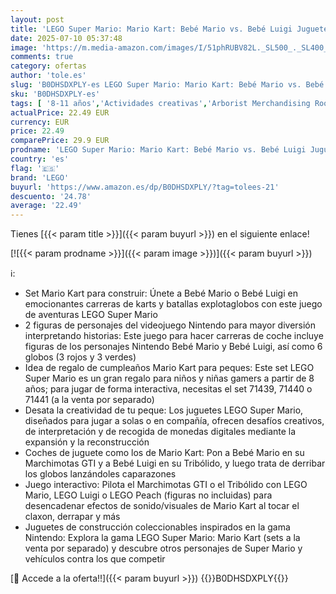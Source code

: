 ```yaml
---
layout: post
title: 'LEGO Super Mario: Mario Kart: Bebé Mario vs. Bebé Luigi Juguete de Construcción y 2 Figuras de Personajes de Videojuego Nintendo  2 Coches de Carreras  Regalo para Niños y Niñas de 8 Años o Más 72034'
date: 2025-07-10 05:37:48
image: 'https://m.media-amazon.com/images/I/51phRUBV82L._SL500_._SL400_.jpg'
comments: true
category: ofertas
author: 'tole.es'
slug: 'B0DHSDXPLY-es LEGO Super Mario: Mario Kart: Bebé Mario vs. Bebé Luigi...'
sku: 'B0DHSDXPLY-es'
tags: [ '8-11 años','Actividades creativas','Arborist Merchandising Root','Juegos de construcción para niños','Juguetes','Juguetes y juegos','Juguetes y juegos de aprendizaje y educación','Self Service','Sets de construcción','Special Features Stores','Top brands in Toys','b6d17eda-2c26-45ed-a098-453a9f96e839_0','b6d17eda-2c26-45ed-a098-453a9f96e839_101','b6d17eda-2c26-45ed-a098-453a9f96e839_6301','b6d17eda-2c26-45ed-a098-453a9f96e839_6401','lego','nintendo','🇪🇸', ]
actualPrice: 22.49 EUR
currency: EUR
price: 22.49
comparePrice: 29.9 EUR
prodname: 'LEGO Super Mario: Mario Kart: Bebé Mario vs. Bebé Luigi Juguete de Construcción y 2 Figuras de Personajes de Videojuego Nintendo  2 Coches de Carreras  Regalo para Niños y Niñas de 8 Años o Más 72034'
country: 'es'
flag: '🇪🇸'
brand: 'LEGO'
buyurl: 'https://www.amazon.es/dp/B0DHSDXPLY/?tag=tolees-21'
descuento: '24.78'
average: '22.49'
---
```


Tienes [{{< param title >}}]({{< param buyurl >}}) en el siguiente enlace!

[![{{< param prodname >}}]({{< param image >}})]({{< param buyurl >}})

ℹ️:

- Set Mario Kart para construir: Únete a Bebé Mario o Bebé Luigi en emocionantes carreras de karts y batallas explotaglobos con este juego de aventuras LEGO Super Mario
- 2 figuras de personajes del videojuego Nintendo para mayor diversión interpretando historias: Este juego para hacer carreras de coche incluye figuras de los personajes Nintendo Bebé Mario y Bebé Luigi, así como 6 globos (3 rojos y 3 verdes)
- Idea de regalo de cumpleaños Mario Kart para peques: Este set LEGO Super Mario es un gran regalo para niños y niñas gamers a partir de 8 años; para jugar de forma interactiva, necesitas el set 71439, 71440 o 71441 (a la venta por separado)
- Desata la creatividad de tu peque: Los juguetes LEGO Super Mario, diseñados para jugar a solas o en compañía, ofrecen desafíos creativos, de interpretación y de recogida de monedas digitales mediante la expansión y la reconstrucción
- Coches de juguete como los de Mario Kart: Pon a Bebé Mario en su Marchimotas GTI y a Bebé Luigi en su Tribólido, y luego trata de derribar los globos lanzándoles caparazones
- Juego interactivo: Pilota el Marchimotas GTI o el Tribólido con LEGO Mario, LEGO Luigi o LEGO Peach (figuras no incluidas) para desencadenar efectos de sonido/visuales de Mario Kart al tocar el claxon, derrapar y más
- Juguetes de construcción coleccionables inspirados en la gama Nintendo: Explora la gama LEGO Super Mario: Mario Kart (sets a la venta por separado) y descubre otros personajes de Super Mario y vehículos contra los que competir

[🛒 Accede a la oferta!!]({{< param buyurl >}})
{{<world>}}B0DHSDXPLY{{</world>}}
